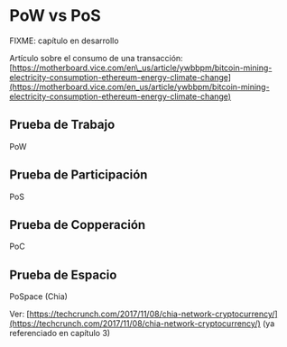 # PoW vs PoS

FIXME: capítulo en desarrollo

Artículo sobre el consumo de una transacción: [https://motherboard.vice.com/en\_us/article/ywbbpm/bitcoin-mining-electricity-consumption-ethereum-energy-climate-change](https://motherboard.vice.com/en_us/article/ywbbpm/bitcoin-mining-electricity-consumption-ethereum-energy-climate-change)

## Prueba de Trabajo

PoW

## Prueba de Participación

PoS

## Prueba de Copperación

PoC

## Prueba de Espacio

PoSpace \(Chia\)

Ver: [https://techcrunch.com/2017/11/08/chia-network-cryptocurrency/](https://techcrunch.com/2017/11/08/chia-network-cryptocurrency/) \(ya referenciado en capítulo 3\)

